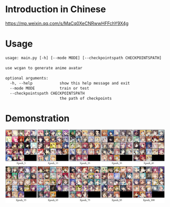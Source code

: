 # Introduction in Chinese
https://mp.weixin.qq.com/s/MaCq0XeCNRwwHFFchY9X4g

# Usage
```
usage: main.py [-h] [--mode MODE] [--checkpointspath CHECKPOINTSPATH]

use wcgan to generate anime avatar

optional arguments:
  -h, --help            show this help message and exit
  --mode MODE           train or test
  --checkpointspath CHECKPOINTSPATH
                        the path of checkpoints
```

# Demonstration
![img](docs/result.jpg)
